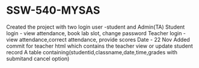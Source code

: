 # SSW-540-MYSAS
Created the project with two login user -student and Admin(TA)
Student login - view attendance, book lab slot, change password
Teacher login - view attendance,correct attendance, provide scores
Date - 22 Nov
Added commit for teacher html which contains the teacher view or update student record
A table containing(studentid,classname,date,time,grades with submitand cancel option)

 

